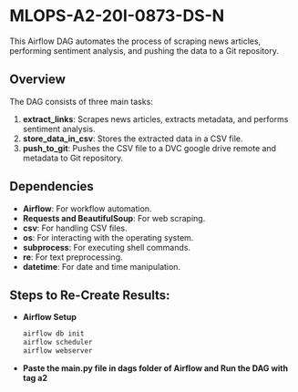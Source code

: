# MLOPS-A2-20I-0873-DS-N

This Airflow DAG automates the process of scraping news articles, performing sentiment analysis, and pushing the data to a Git repository.

## Overview

The DAG consists of three main tasks:
1. **extract_links**: Scrapes news articles, extracts metadata, and performs sentiment analysis.
2. **store_data_in_csv**: Stores the extracted data in a CSV file.
3. **push_to_git**: Pushes the CSV file to a DVC google drive remote and metadata to Git repository.

## Dependencies

- **Airflow**: For workflow automation.
- **Requests and BeautifulSoup**: For web scraping.
- **csv**: For handling CSV files.
- **os**: For interacting with the operating system.
- **subprocess**: For executing shell commands.
- **re**: For text preprocessing.
- **datetime**: For date and time manipulation.

## Steps to Re-Create Results:

- **Airflow Setup**
  ```bash
  airflow db init
  airflow scheduler
  airflow webserver
  ```
- **Paste the main.py file in dags folder of Airflow and Run the DAG with tag a2**
